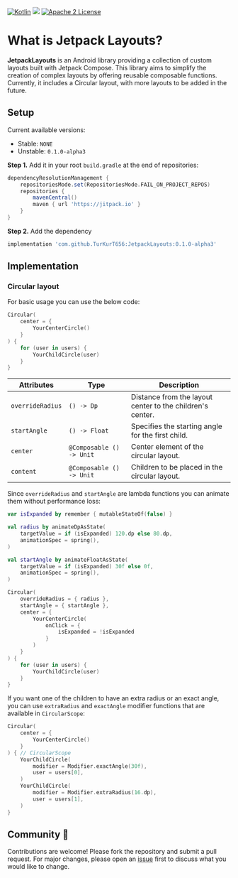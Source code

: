 [![Kotlin](https://img.shields.io/badge/Kotlin-2.0.0-blue.svg?style=flat&logo=kotlin)](https://kotlinlang.org)
[![](https://jitpack.io/v/TurKurT656/JetpackLayouts.svg)](https://jitpack.io/#TurKurT656/JetpackLayouts)
[![Apache 2 License](https://img.shields.io/github/license/InsertKoinIO/koin)](https://github.com/InsertKoinIO/koin/blob/main/LICENSE.txt)

# What is Jetpack Layouts?

**JetpackLayouts** is an Android library providing a collection of custom layouts built with Jetpack Compose. This library aims to simplify the creation of complex layouts by offering reusable composable functions. Currently, it includes a Circular layout, with more layouts to be added in the future.

## Setup

Current available versions:
- Stable: `NONE`
- Unstable: `0.1.0-alpha3`

**Step 1.** Add it in your root `build.gradle` at the end of repositories:
```gradle
dependencyResolutionManagement {
    repositoriesMode.set(RepositoriesMode.FAIL_ON_PROJECT_REPOS)
    repositories {
        mavenCentral()
        maven { url 'https://jitpack.io' }
    }
}
```
**Step 2.** Add the dependency
```gradle
implementation 'com.github.TurKurT656:JetpackLayouts:0.1.0-alpha3'
```

## Implementation

### Circular layout

For basic usage you can use the below code:

```kotlin
Circular(
    center = {
        YourCenterCircle()
    }
) {
    for (user in users) {
        YourChildCircle(user)
    }
}
```

| Attributes     | Type                     | Description                                                   |
|----------------|--------------------------|---------------------------------------------------------------|
| `overrideRadius` | `() -> Dp`               | Distance from the layout center to the children's center.     |
| `startAngle`     | `() -> Float`            | Specifies the starting angle for the first child.             |
| `center`         | `@Composable () -> Unit` | Center element of the circular layout.                        |
| `content`        | `@Composable () -> Unit` | Children to be placed in the circular layout.                 |

Since `overrideRadius` and `startAngle` are lambda functions you can animate them without performance loss:

```kotlin
var isExpanded by remember { mutableStateOf(false) }

val radius by animateDpAsState(
    targetValue = if (isExpanded) 120.dp else 80.dp,
    animationSpec = spring(),
)

val startAngle by animateFloatAsState(
    targetValue = if (isExpanded) 30f else 0f,
    animationSpec = spring(),
)

Circular(
    overrideRadius = { radius },
    startAngle = { startAngle },
    center = {
        YourCenterCircle(
            onClick = {
                isExpanded = !isExpanded
            }
        )
    }
) {
    for (user in users) {
        YourChildCircle(user)
    }
}
```

If you want one of the children to have an extra radius or an exact angle, you can use 
`extraRadius` and `exactAngle` modifier functions that are available in `CircularScope`:

```kotlin
Circular(
    center = {
        YourCenterCircle()
    }
) { // CircularScope
    YourChildCircle(
        modifier = Modifier.exactAngle(30f),
        user = users[0],
    )
    YourChildCircle(
        modifier = Modifier.extraRadius(16.dp),
        user = users[1],
    )
}
```

## Community 💬
Contributions are welcome! Please fork the repository and submit a pull request. For major changes, please open an [issue](https://github.com/TurKurT656/JetpackLayouts/issues) first to discuss what you would like to change.